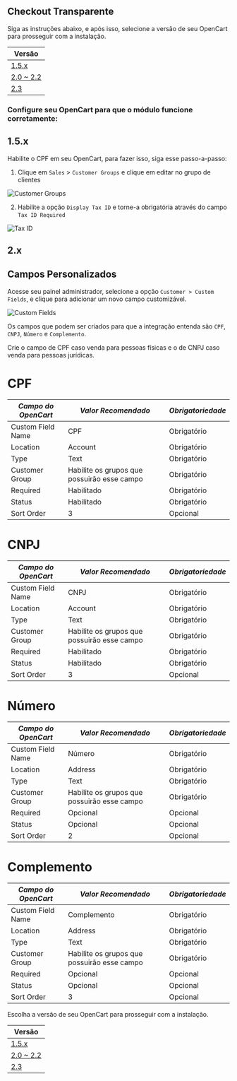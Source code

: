 ## Checkout Transparente ##

Siga as instruções abaixo, e após isso, selecione a versão de seu OpenCart para prosseguir com a instalação.

| Versão |
| ------ |
| [1.5.x](https://github.com/pagarme/pagarme-opencart/tree/master/API/1.5.x) |
| [2.0 ~ 2.2](https://github.com/pagarme/pagarme-opencart/tree/master/API/2.x) |
| [2.3](https://github.com/pagarme/pagarme-opencart/tree/master/API/2.3) |


### Configure seu OpenCart para que o módulo funcione corretamente:

## 1.5.x

Habilite o CPF em seu OpenCart, para fazer isso, siga esse passo-a-passo:

1. Clique em `Sales` > `Customer Groups` e clique em editar no grupo de clientes

![Customer Groups](https://i.imgur.com/77SVtzo.png)

2. Habilite a opção `Display Tax ID` e torne-a obrigatória através do campo `Tax ID Required`

![Tax ID](https://i.imgur.com/r9dWemS.png)

## 2.x

## Campos Personalizados

Acesse seu painel administrador, selecione a opção `Customer > Custom Fields`, e clique para adicionar um novo campo customizável.

![Custom Fields](https://i.imgur.com/Enz7Vdf.png)

Os campos que podem ser criados para que a integração entenda são `CPF`, `CNPJ`, `Número` e `Complemento`.

Crie o campo de CPF caso venda para pessoas físicas e o de CNPJ caso venda para pessoas jurídicas.

# CPF

| *Campo do OpenCart* | *Valor Recomendado*                         | *Obrigatoriedade* |
|---------------------|---------------------------------------------|-------------------|
| Custom Field Name   | CPF                                         | Obrigatório       |
| Location            | Account                                     | Obrigatório       |
| Type                | Text                                        | Obrigatório       |
| Customer Group      | Habilite os grupos que possuirão esse campo | Obrigatório       |
| Required            | Habilitado                                  | Obrigatório       |
| Status              | Habilitado                                  | Obrigatório       |
| Sort Order          | 3                                           | Opcional          |


# CNPJ

| *Campo do OpenCart* | *Valor Recomendado*                         | *Obrigatoriedade* |
|---------------------|---------------------------------------------|-------------------|
| Custom Field Name   | CNPJ                                        | Obrigatório       |
| Location            | Account                                     | Obrigatório       |
| Type                | Text                                        | Obrigatório       |
| Customer Group      | Habilite os grupos que possuirão esse campo | Obrigatório       |
| Required            | Habilitado                                  | Obrigatório       |
| Status              | Habilitado                                  | Obrigatório       |
| Sort Order          | 3                                           | Opcional          |

# Número 

| *Campo do OpenCart* | *Valor Recomendado*                         | *Obrigatoriedade* |
|---------------------|---------------------------------------------|-------------------|
| Custom Field Name   | Número                                      | Obrigatório       |
| Location            | Address                                     | Obrigatório       |
| Type                | Text                                        | Obrigatório       |
| Customer Group      | Habilite os grupos que possuirão esse campo | Obrigatório       |
| Required            | Opcional                                    | Opcional          |
| Status              | Opcional                                    | Opcional          |
| Sort Order          | 2                                           | Opcional          |

# Complemento

| *Campo do OpenCart* | *Valor Recomendado*                         | *Obrigatoriedade* |
|---------------------|---------------------------------------------|-------------------|
| Custom Field Name   | Complemento                                 | Obrigatório       |
| Location            | Address                                     | Obrigatório       |
| Type                | Text                                        | Obrigatório       |
| Customer Group      | Habilite os grupos que possuirão esse campo | Obrigatório       |
| Required            | Opcional                                    | Opcional          |
| Status              | Opcional                                    | Opcional          |
| Sort Order          | 3                                           | Opcional          |


Escolha a versão de seu OpenCart para prosseguir com a instalação.

| Versão |
| ------ |
| [1.5.x](https://github.com/pagarme/pagarme-opencart/tree/master/API/1.5.x) |
| [2.0 ~ 2.2](https://github.com/pagarme/pagarme-opencart/tree/master/API/2.x) |
| [2.3](https://github.com/pagarme/pagarme-opencart/tree/master/API/2.3) |
